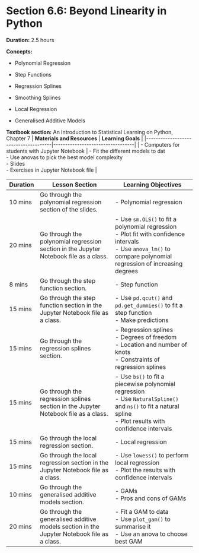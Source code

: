 # Section 6.6: Beyond Linearity in Python

**Duration:** 2.5 hours

**Concepts:**

-   Polynomial Regression

-   Step Functions

-   Regression Splines

-   Smoothing Splines

-   Local Regression

-   Generalised Additive Models

**Textbook section:** An Introduction to Statistical Learning on Python,
Chapter 7
| **Materials and Resources**          | **Learning Goals**               |
|--------------------------------------|----------------------------------|
| - Computers for students with Jupyter Notebook | - Fit the different models to dat<br>- Use anovas to pick the best model complexity<br>- Slides<br>- Exercises in Jupyter Notebook file |

**Duration** | **Lesson Section**                        | **Learning Objectives**
-------------|-------------------------------------------|-----------------------------------------------------
10 mins      | Go through the polynomial regression section of the slides. | - Polynomial regression
20 mins      | Go through the polynomial regression section in the Jupyter Notebook file as a class. | - Use `sm.OLS()` to fit a polynomial regression<br>- Plot fit with confidence intervals<br>- Use `anova_lm()` to compare polynomial regression of increasing degrees
8 mins       | Go through the step function section.     | - Step function
15 mins      | Go through the step function section in the Jupyter Notebook file as a class. | - Use `pd.qcut()` and `pd.get_dummies()` to fit a step function<br>- Make predictions
15 mins      | Go through the regression splines section. | - Regression splines<br>- Degrees of freedom<br>- Location and number of knots<br>- Constraints of regression splines
15 mins      | Go through the regression splines section in the Jupyter Notebook file as a class. | - Use `bs()` to fit a piecewise polynomial regression<br>- Use `NaturalSpline()` and `ns()` to fit a natural spline<br>- Plot results with confidence intervals
15 mins      | Go through the local regression section.  | - Local regression
15 mins      | Go through the local regression section in the Jupyter Notebook file as a class. | - Use `lowess()` to perform local regression<br>- Plot the results with confidence intervals
10 mins      | Go through the generalised additive models section. | - GAMs<br>- Pros and cons of GAMs
20 mins      | Go through the generalised additive models section in the Jupyter Notebook file as a class. | - Fit a GAM to data<br>- Use `plot_gam()` to summarise it<br>- Use an anova to choose best GAM
